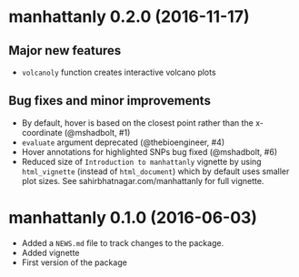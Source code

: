 # manhattanly 0.2.0 (2016-11-17)

## Major new features

* `volcanoly` function creates interactive volcano plots

## Bug fixes and minor improvements

* By default, hover is based on the closest point rather than the x-coordinate (@mshadbolt, #1)
* `evaluate` argument deprecated (@thebioengineer, #4)
* Hover annotations for highlighted SNPs bug fixed (@mshadbolt, #6)
* Reduced size of `Introduction to manhattanly` vignette by using `html_vignette` (instead of `html_document`) which by default uses smaller plot sizes. See sahirbhatnagar.com/manhattanly for full vignette. 


# manhattanly 0.1.0 (2016-06-03)

* Added a `NEWS.md` file to track changes to the package.
* Added vignette
* First version of the package




